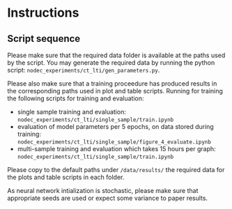 # Instructions

## Script sequence

Please make sure that the required data folder is available at the paths used by the script.
You may generate the required data by running the python script:
`nodec_experiments/ct_lti/gen_parameters.py`.

Please also make sure that a training proceedure has produced results in the corresponding paths used in plot and table scripts.
Running for training the following scripts for training and evaluation:
- single sample training and evaluation: `nodec_experiments/ct_lti/single_sample/train.ipynb`
- evaluation of model parameters per 5 epochs, on data stored during training:  `nodec_experiments/ct_lti/single_sample/figure_4_evaluate.ipynb`
- multi-sample training and evaluation which takes 15 hours per graph:  `nodec_experiments/ct_lti/single_sample/train.ipynb`
 
Please copy to the default paths under `/data/results/` the required data for the plots and table scripts in each folder.

As neural network intialization is stochastic, please make sure that appropriate seeds are used or expect some variance to paper results.